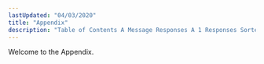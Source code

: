 ```yaml
---
lastUpdated: "04/03/2020"
title: "Appendix"
description: "Table of Contents A Message Responses A 1 Responses Sorted By Codes B MIB Files B 1 1 3 6 1 4 1 19552 1 2 Per domain Metrics B 2 Per group binding Metrics 1 3 6 1 4 1 19552 1 3 B 3 The OMNITI SNMP MIB..."
---
```


Welcome to the Appendix. 
